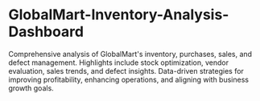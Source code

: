 # GlobalMart-Inventory-Analysis-Dashboard
Comprehensive analysis of GlobalMart's inventory, purchases, sales, and defect management. Highlights include stock optimization, vendor evaluation, sales trends, and defect insights. Data-driven strategies for improving profitability, enhancing operations, and aligning with business growth goals.
